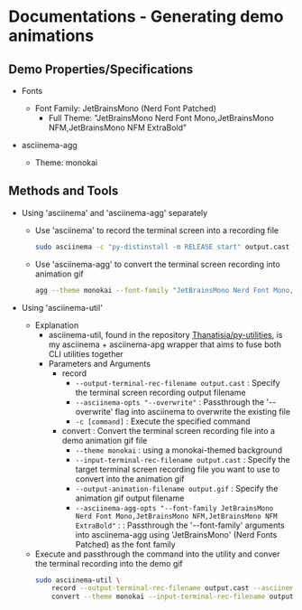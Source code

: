 # Documentations - Generating demo animations

## Demo Properties/Specifications
- Fonts
    - Font Family: JetBrainsMono (Nerd Font Patched)
        + Full Theme: "JetBrainsMono Nerd Font Mono,JetBrainsMono NFM,JetBrainsMono NFM ExtraBold"

- asciinema-agg
    + Theme: monokai

## Methods and Tools
- Using 'asciinema' and 'asciinema-agg' separately
    - Use 'asciinema' to record the terminal screen into a recording file
        ```bash
        sudo asciinema -c "py-distinstall -m RELEASE start" output.cast
        ```
    - Use 'asciinema-agg' to convert the terminal screen recording into animation gif
        ```bash
        agg --theme monokai --font-family "JetBrainsMono Nerd Font Mono,JetBrainsMono NFM,JetBrainsMono NFM ExtraBold" output.cast output.gif
        ```

- Using 'asciinema-util'
    - Explanation
        + asciinema-util, found in the repository [Thanatisia/py-utilities](https://github.com/Thanatisia/py-utilities), is my asciinema + asciinema-apg wrapper that aims to fuse both CLI utilities together
        - Parameters and Arguments
            - record
                + `--output-terminal-rec-filename output.cast` : Specify the terminal screen recording output filename
                + `--asciinema-opts "--overwrite"` : Passthrough the '--overwrite' flag into asciinema to overwrite the existing file
                + `-c [command]` : Execute the specified command
            - convert : Convert the terminal screen recording file into a demo animation gif file
                + `--theme monokai` : using a monokai-themed background 
                + `--input-terminal-rec-filename output.cast` : Specify the target terminal screen recording file you want to use to convert into the animation gif 
                + `--output-animation-filename output.gif` : Specify the animation gif output filename 
                + `--asciinema-agg-opts "--font-family JetBrainsMono Nerd Font Mono,JetBrainsMono NFM,JetBrainsMono NFM ExtraBold"` : : Passthrough the '--font-family' arguments into asciinema-agg using 'JetBrainsMono' (Nerd Fonts Patched) as the font family
    - Execute and passthrough the command into the utility and conver the terminal recording into the demo gif
        ```bash
        sudo asciinema-util \
            record --output-terminal-rec-filename output.cast --asciinema-opts "--overwrite" -c "py-distinstall -m RELEASE start" \
            convert --theme monokai --input-terminal-rec-filename output.cast --output-animation-filename output.gif --asciinema-agg-opts "--font-family JetBrainsMono Nerd Font Mono,JetBrainsMono NFM,JetBrainsMono NFM ExtraBold"
        ```

